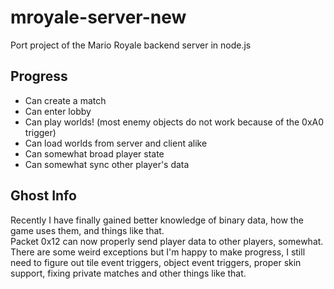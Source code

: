 # mroyale-server-new
Port project of the Mario Royale backend server in node.js
## Progress
- Can create a match
- Can enter lobby
- Can play worlds! (most enemy objects do not work because of the 0xA0 trigger)
- Can load worlds from server and client alike
- Can somewhat broad player state
- Can somewhat sync other player's data
## Ghost Info
Recently I have finally gained better knowledge of binary data, how the game uses them, and things like that.<br>
Packet 0x12 can now properly send player data to other players, somewhat.<br>
There are some weird exceptions but I'm happy to make progress, I still need to figure out tile event triggers, object event triggers, proper skin support, fixing private matches and other things like that.